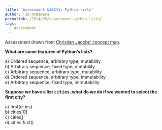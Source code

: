 ```yaml
---
title: 'Assessment &#8211; Python lists'
author: Tim McNamara
permalink: /2014/05/assessment-python-lists/
tags:
  - Assessment
---
```

Assessment drawn from [Christian Jacobs’ concept map][1].

**What are some features of Python&#8217;s lists?**

a) Ordered sequence, arbitrary type, mutability  
b) Arbitrary sequence, fixed type, mutability  
c) Arbitrary sequence, arbitrary type, mutability  
d) Ordered sequence, arbitrary type, immutability  
e) Arbitrary sequence, fixed type, immutability

**Suppose we have a list <tt>cities</tt>, what do we do if we wanted to select the first city?**

a) first(cities)  
b) cities[0]  
c) cities[1]  
d) cities.first()

 [1]: http://teaching.software-carpentry.org/2014/04/23/concept-map-lists-in-python/ "Concept Map: Lists in Python"
